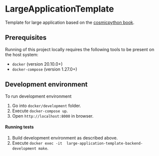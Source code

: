 # LargeApplicationTemplate

Template for large application based on the 
[cosmicpython book](https://github.com/cosmicpython/book).

## Prerequisites

Running of this project locally requires the following tools to be
present on the host system:

* `docker` (version 20.10.0+)
* `docker-compose` (version 1.27.0+)

## Development environment

To run development environment
1. Go into `docker/development` folder.
2. Execute `docker-compose up`.
3. Open `http://localhost:8000` in browser.

#### Running tests

1. Build development environment as described above.
2. Execute `docker exec -it  large-application-template-backend-development make`.
